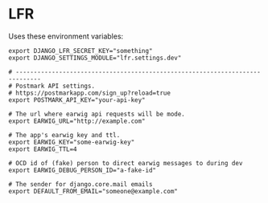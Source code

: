 LFR
===============

Uses these environment variables:

    export DJANGO_LFR_SECRET_KEY="something"
    export DJANGO_SETTINGS_MODULE="lfr.settings.dev"

    # -----------------------------------------------------------------------------
    # Postmark API settings.
    # https://postmarkapp.com/sign_up?reload=true
    export POSTMARK_API_KEY="your-api-key"

    # The url where earwig api requests will be mode.
    export EARWIG_URL="http://example.com"

    # The app's earwig key and ttl.
    export EARWIG_KEY="some-earwig-key"
    export EARWIG_TTL=4

    # OCD id of (fake) person to direct earwig messages to during dev
    export EARWIG_DEBUG_PERSON_ID="a-fake-id"

    # The sender for django.core.mail emails
    export DEFAULT_FROM_EMAIL="someone@example.com"








